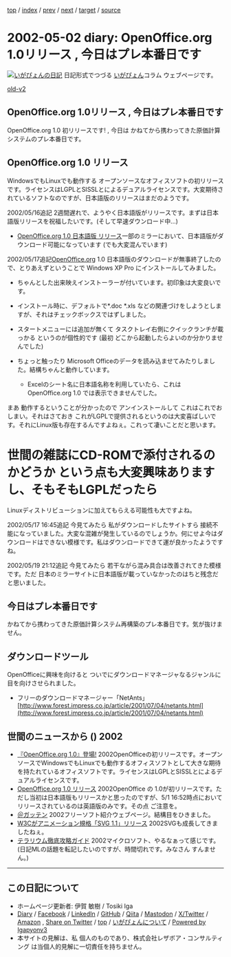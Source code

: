 [top](../index.html) 
 / [index](index.html) 
 / [prev](ig020430.html) 
 / [next](ig020504.html) 
 / [target](https://www.igapyon.jp/igapyon/diary/2002/ig020502.html) 
 / [source](https://github.com/igapyon/diary/blob/master/2002/ig020502.src.md) 

2002-05-02 diary: OpenOffice.org 1.0リリース , 今日はプレ本番日です
=====================================================================================================
[![いがぴょんの日記](https://www.igapyon.jp/igapyon/diary/images/iga202308_64.jpg "いがぴょん")](https://www.igapyon.jp/igapyon/diary/memo/memoigapyon.html) 日記形式でつづる [いがぴょん](https://www.igapyon.jp/igapyon/diary/memo/memoigapyon.html)コラム ウェブページです。

[old-v2](ig020502-orig.html)

## OpenOffice.org 1.0リリース , 今日はプレ本番日です

OpenOffice.org 1.0 初リリースです! , 今日は かねてから携わってきた原価計算システムのプレ本番日です。


## OpenOffice.org 1.0 リリース

WindowsでもLinuxでも動作する オープンソースなオフィスソフトの初リリースです。ライセンスはLGPLとSISSLとによるデュアルライセンスです。大変期待されているソフトなのですが、日本語版のリリースはまだのようです。

2002/05/16追記 2週間遅れで、ようやく日本語版がリリースです。まずは日本語版リリースを祝福したいです。(そして早速ダウンロード中…)

* [OpenOffice.org 1.0 日本語版 リリース](http://www.openoffice.org)一部のミラーにおいて、日本語版がダウンロード可能になっています 
(でも大変混んでいます)

2002/05/17追記[OpenOffice.org](http://ja.openoffice.org/) 1.0 日本語版のダウンロードが無事終了したので、とりあえずということで Windows
XP Pro にインストールしてみました。

* ちゃんとした出来映えインストーラーが付いています。初印象は大変良いです。
  
* インストール時に、デフォルトで*.doc *.xls などの関連づけをしようとしますが、それはチェックボックスではずしました。
  
* スタートメニューには追加が無くて タスクトレイ右側にクイックランチが載っかる
  というのが個性的です (最初 どこから起動したらよいのか分かりませんでした)
  
* ちょっと触ったり Microsoft Officeのデータを読み込ませてみたりしました。結構ちゃんと動作しています。
  
  * Excelのシート名に日本語名称を利用していたら、これはOpenOffice.org 1.0 では表示できませんでした。
  

まあ 動作するということが分かったので アンインストールして これはこれでおしまい。それはさておき これがLGPLで提供されるというのは大変喜ばしいです。それにLinux版も存在するんですよねぇ。これって凄いことだと思います。
# 世間の雑誌にCD-ROMで添付されるのかどうか という点も大変興味ありますし、そもそもLGPLだったら
Linuxディストリビューションに加えてもらえる可能性も大ですよね。

2002/05/17 16:45追記 今見てみたら 私がダウンロードしたサイトすら 接続不能になっていました。大変な混雑が発生しているのでしょうか。何にせよ今はダウンロードはできない模様です。私はダウンロードできて運が良かったようですね。

2002/05/19 21:12追記 今見てみたら 若干ながら混み具合は改善されてきた模様です。ただ 日本のミラーサイトに日本語版が載っていなかったのはちと残念だと思いました。

## 今日はプレ本番日です

かねてから携わってきた原価計算システム再構築のプレ本番日です。気が抜けません。

## ダウンロードツール

OpenOfficeに興味を向けると ついでにダウンロードマネージャなるジャンルに目を向けさせられました。

* フリーのダウンロードマネージャー「NetAnts」
  [http://www.forest.impress.co.jp/article/2001/07/04/netants.html](http://www.forest.impress.co.jp/article/2001/07/04/netants.html)

## 世間のニュースから () 2002

* [『OpenOffice.org 1.0』登場!](http://linux.ascii24.com/linux/news/today/2002/05/02/635535-000.html)  2002OpenOfficeの初リリースです。オープンソースでWindowsでもLinuxでも動作するオフィスソフトとして大きな期待を持たれているオフィスソフトです。ライセンスはLGPLとSISSLとによるデュアルライセンスです。
* [OpenOffice.org 1.0 リリース](http://www.openoffice.org)  2002OpenOffice の 1.0が初リリースです。ただし当初は日本語版もリリースかと思ったのですが、5/1 16:52時点においてリリースされているのは英語版のみです。その点 ご注意を。
* [＠ガッテン](http://www.bc.wakwak.com/~kei/freesoft/freesoft.html)  2002フリーソフト紹介ウェブページ。結構目をひきました。
* [W3Cがアニメーション規格「SVG 1.1」リリース](http://www.zdnet.co.jp/news/0205/01/b_0430_06.html)  2002SVGも成長してきましたねぇ。
* [テラリウム徹底攻略ガイド](http://www.atmarkit.co.jp/fdotnet/terrarium/terrarium01/terrarium01_01.html)  2002マイクロソフト、やるなぁって感じです。(日記MLの話題を転記したいのですが、時間切れです。みなさん すんません。)


----------------------------------------------------------------------------------------------------

## この日記について

* ホームページ更新者: 伊賀 敏樹 / Tosiki Iga
* [Diary](https://www.igapyon.jp/igapyon/diary/) / [Facebook](https://www.facebook.com/igapyon) / [LinkedIn](https://www.linkedin.com/in/toshikiiga) / [GitHub](https://github.com/igapyon) / [Qiita](https://qiita.com/igapyon) / [Mastodon](https://social.vivaldi.net/@igapyon) / [X/Twitter](https://twitter.com/ToshikiIga) / [Amazon](https://www.amazon.co.jp/%E4%BC%8A%E8%B3%80-%E6%95%8F%E6%A8%B9/e/B004LTQWCQ) ,
[Share on Twitter](https://twitter.com/intent/tweet?hashtags=igapyon%2Cdiary%2C%E3%81%84%E3%81%8C%E3%81%B4%E3%82%87%E3%82%93&text=OpenOffice.org+1.0%E3%83%AA%E3%83%AA%E3%83%BC%E3%82%B9+%2C+%E4%BB%8A%E6%97%A5%E3%81%AF%E3%83%97%E3%83%AC%E6%9C%AC%E7%95%AA%E6%97%A5%E3%81%A7%E3%81%99&url=https%3A%2F%2Fwww.igapyon.jp%2Figapyon%2Fdiary%2F2002%2Fig020502.html) / [top](../index.html) / [いがぴょんについて](https://www.igapyon.jp/igapyon/diary/memo/memoigapyon.html) / [Powered by Igapyonv3](https://github.com/igapyon/igapyonv3)
* 本サイトの見解は、私 個人のものであり、株式会社レザボア・コンサルティング は当個人的見解に一切責任を持ちません。 
